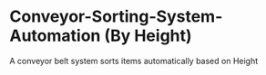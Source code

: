 # Conveyor-Sorting-System-Automation (By Height)
A conveyor belt system sorts items automatically based on Height
